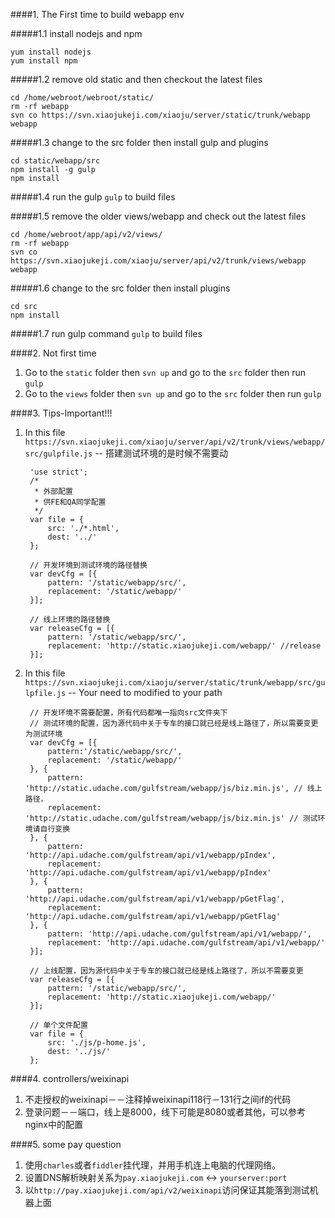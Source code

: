 

####1. The First time to build webapp env

#####1.1 install nodejs and npm

	yum install nodejs
	yum install npm

#####1.2 remove old static and then checkout the latest files 

	cd /home/webroot/webroot/static/
	rm -rf webapp
	svn co https://svn.xiaojukeji.com/xiaoju/server/static/trunk/webapp webapp
	
#####1.3 change to the src folder then install gulp and plugins
	
	cd static/webapp/src
	npm install -g gulp
	npm install
	
#####1.4 run the gulp `gulp` to build files

#####1.5 remove the older views/webapp and check out the latest files
	
	cd /home/webroot/app/api/v2/views/
	rm -rf webapp
	svn co https://svn.xiaojukeji.com/xiaoju/server/api/v2/trunk/views/webapp webapp
	
#####1.6 change to the src folder then install plugins
	
	cd src
	npm install
	
#####1.7 run gulp command `gulp` to build files


####2. Not first time

1. Go to the `static` folder then `svn up` and go to the `src` folder then run `gulp`
2. Go to the `views` folder then `svn up` and go to the `src` folder then run `gulp`



####3. Tips-Important!!!

1. In this file `https://svn.xiaojukeji.com/xiaoju/server/api/v2/trunk/views/webapp/src/gulpfile.js` -- 搭建测试环境的是时候不需要动
		
		'use strict';
		/*
		 * 外部配置
		 * 供FE和QA同学配置
		 */
		var file = {
		    src: './*.html',
		    dest: '../'
		};
		
		// 开发环境到测试环境的路径替换
		var devCfg = [{
		    pattern: '/static/webapp/src/',
		    replacement: '/static/webapp/'
		}];
		
		// 线上环境的路径替换
		var releaseCfg = [{
		    pattern: '/static/webapp/src/',
		    replacement: 'http://static.xiaojukeji.com/webapp/' //release
		}];


2. In this file `https://svn.xiaojukeji.com/xiaoju/server/static/trunk/webapp/src/gulpfile.js` -- Your need to modified to your path

		// 开发环境不需要配置，所有代码都唯一指向src文件夹下
		// 测试环境的配置，因为源代码中关于专车的接口就已经是线上路径了，所以需要变更为测试环境
		var devCfg = [{
		    pattern:'/static/webapp/src/',
		    replacement: '/static/webapp/'
		}, {
		    pattern: 'http://static.udache.com/gulfstream/webapp/js/biz.min.js', // 线上路径，
		    replacement: 'http://static.udache.com/gulfstream/webapp/js/biz.min.js' // 测试环境请自行变换
		}, {
		    pattern: 'http://api.udache.com/gulfstream/api/v1/webapp/pIndex',
		    replacement: 'http://api.udache.com/gulfstream/api/v1/webapp/pIndex'
		}, {
		    pattern: 'http://api.udache.com/gulfstream/api/v1/webapp/pGetFlag',
		    replacement: 'http://api.udache.com/gulfstream/api/v1/webapp/pGetFlag'
		}, {
		    pattern: 'http://api.udache.com/gulfstream/api/v1/webapp/',
		    replacement: 'http://api.udache.com/gulfstream/api/v1/webapp/'
		}];
		
		// 上线配置，因为源代码中关于专车的接口就已经是线上路径了，所以不需要变更
		var releaseCfg = [{
		    pattern: '/static/webapp/src/',
		    replacement: 'http://static.xiaojukeji.com/webapp/'
		}];
		
		// 单个文件配置
		var file = {
		    src: './js/p-home.js',
		    dest: '../js/'
		};
		
####4. controllers/weixinapi

1. 不走授权的weixinapi－－注释掉weixinapi118行－131行之间if的代码
2. 登录问题－－端口，线上是8000，线下可能是8080或者其他，可以参考nginx中的配置

####5. some pay question

1. 使用`charles`或者`fiddler`挂代理，并用手机连上电脑的代理网络。
2. 设置DNS解析映射关系为`pay.xiaojukeji.com` <-> `yourserver:port`
3. 以`http://pay.xiaojukeji.com/api/v2/weixinapi`访问保证其能落到测试机器上面

	


	

